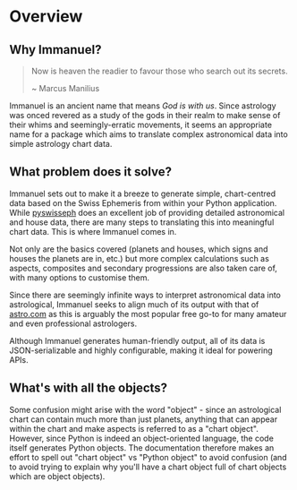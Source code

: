 # Overview

## Why Immanuel?

> Now is heaven the readier to favour those who search out its secrets.
>
> ~ Marcus Manilius

Immanuel is an ancient name that means *God is with us*. Since astrology was onced revered as a study of the gods in their realm to make sense of their whims and seemingly-erratic movements, it seems an appropriate name for a package which aims to translate complex astronomical data into simple astrology chart data.

## What problem does it solve?

Immanuel sets out to make it a breeze to generate simple, chart-centred data based on the Swiss Ephemeris from within your Python application. While [pyswisseph](https://github.com/astrorigin/pyswisseph) does an excellent job of providing detailed astronomical and house data, there are many steps to translating this into meaningful chart data. This is where Immanuel comes in.

Not only are the basics covered (planets and houses, which signs and houses the planets are in, etc.) but more complex calculations such as aspects, composites and secondary progressions are also taken care of, with many options to customise them.

Since there are seemingly infinite ways to interpret astronomical data into astrological, Immanuel seeks to align much of its output with that of [astro.com](https://astro.com) as this is arguably the most popular free go-to for many amateur and even professional astrologers.

Although Immanuel generates human-friendly output, all of its data is JSON-serializable and highly configurable, making it ideal for powering APIs.

## What's with all the objects?

Some confusion might arise with the word "object" - since an astrological chart can contain much more than just planets, anything that can appear within the chart and make aspects is referred to as a "chart object". However, since Python is indeed an object-oriented language, the code itself generates Python objects. The documentation therefore makes an effort to spell out "chart object" vs "Python object" to avoid confusion (and to avoid trying to explain why you'll have a chart object full of chart objects which are object objects).
